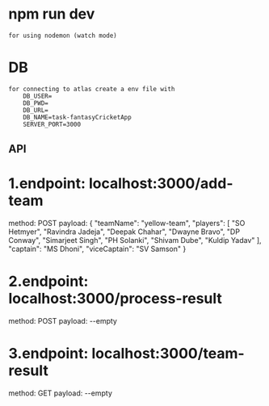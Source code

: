 # npm run dev 
    for using nodemon (watch mode)

# DB

    for connecting to atlas create a env file with
        DB_USER=
        DB_PWD=
        DB_URL=
        DB_NAME=task-fantasyCricketApp
        SERVER_PORT=3000


## API

# 1.endpoint: localhost:3000/add-team
  method: POST
  payload:
    {
        "teamName": "yellow-team",
        "players": [
            "SO Hetmyer",
            "Ravindra Jadeja",
            "Deepak Chahar",
            "Dwayne Bravo",
            "DP Conway",
            "Simarjeet Singh",
            "PH Solanki",
            "Shivam Dube",
            "Kuldip Yadav"
        ],
        "captain": "MS Dhoni",
        "viceCaptain": "SV Samson"
    }

# 2.endpoint: localhost:3000/process-result
  method: POST
  payload: --empty

# 3.endpoint: localhost:3000/team-result
  method: GET
  payload: --empty
